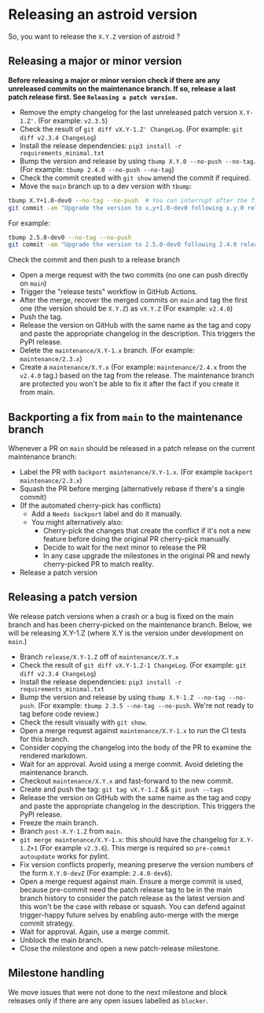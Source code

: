 # Releasing an astroid version

So, you want to release the `X.Y.Z` version of astroid ?

## Releasing a major or minor version

**Before releasing a major or minor version check if there are any unreleased commits on
the maintenance branch. If so, release a last patch release first. See
`Releasing a patch version`.**

- Remove the empty changelog for the last unreleased patch version `X.Y-1.Z'`. (For
  example: `v2.3.5`)
- Check the result of `git diff vX.Y-1.Z' ChangeLog`. (For example:
  `git diff v2.3.4 ChangeLog`)
- Install the release dependencies: `pip3 install -r requirements_minimal.txt`
- Bump the version and release by using `tbump X.Y.0 --no-push --no-tag`. (For example:
  `tbump 2.4.0 --no-push --no-tag`)
- Check the commit created with `git show` amend the commit if required.
- Move the `main` branch up to a dev version with `tbump`:

```bash
tbump X.Y+1.0-dev0 --no-tag --no-push  # You can interrupt after the first step
git commit -am "Upgrade the version to x.y+1.0-dev0 following x.y.0 release"
```

For example:

```bash
tbump 2.5.0-dev0 --no-tag --no-push
git commit -am "Upgrade the version to 2.5.0-dev0 following 2.4.0 release"
```

Check the commit and then push to a release branch

- Open a merge request with the two commits (no one can push directly on `main`)
- Trigger the "release tests" workflow in GitHub Actions.
- After the merge, recover the merged commits on `main` and tag the first one (the
  version should be `X.Y.Z`) as `vX.Y.Z` (For example: `v2.4.0`)
- Push the tag.
- Release the version on GitHub with the same name as the tag and copy and paste the
  appropriate changelog in the description. This triggers the PyPI release.
- Delete the `maintenance/X.Y-1.x` branch. (For example: `maintenance/2.3.x`)
- Create a `maintenance/X.Y.x` (For example: `maintenance/2.4.x` from the `v2.4.0` tag.)
  based on the tag from the release. The maintenance branch are protected you won't be
  able to fix it after the fact if you create it from main.

## Backporting a fix from `main` to the maintenance branch

Whenever a PR on `main` should be released in a patch release on the current maintenance
branch:

- Label the PR with `backport maintenance/X.Y-1.x`. (For example
  `backport maintenance/2.3.x`)
- Squash the PR before merging (alternatively rebase if there's a single commit)
- (If the automated cherry-pick has conflicts)
  - Add a `Needs backport` label and do it manually.
  - You might alternatively also:
    - Cherry-pick the changes that create the conflict if it's not a new feature before
      doing the original PR cherry-pick manually.
    - Decide to wait for the next minor to release the PR
    - In any case upgrade the milestones in the original PR and newly cherry-picked PR
      to match reality.
- Release a patch version

## Releasing a patch version

We release patch versions when a crash or a bug is fixed on the main branch and has been
cherry-picked on the maintenance branch. Below, we will be releasing X.Y-1.Z (where X.Y
is the version under development on `main`.)

- Branch `release/X.Y-1.Z` off of `maintenance/X.Y.x`
- Check the result of `git diff vX.Y-1.Z-1 ChangeLog`. (For example:
  `git diff v2.3.4 ChangeLog`)
- Install the release dependencies: `pip3 install -r requirements_minimal.txt`
- Bump the version and release by using `tbump X.Y-1.Z --no-tag --no-push`. (For
  example: `tbump 2.3.5 --no-tag --no-push`. We're not ready to tag before code review.)
- Check the result visually with `git show`.
- Open a merge request against `maintenance/X.Y-1.x` to run the CI tests for this
  branch.
- Consider copying the changelog into the body of the PR to examine the rendered
  markdown.
- Wait for an approval. Avoid using a merge commit. Avoid deleting the maintenance
  branch.
- Checkout `maintenance/X.Y.x` and fast-forward to the new commit.
- Create and push the tag: `git tag vX.Y-1.Z` && `git push --tags`
- Release the version on GitHub with the same name as the tag and copy and paste the
  appropriate changelog in the description. This triggers the PyPI release.
- Freeze the main branch.
- Branch `post-X.Y-1.Z` from `main`.
- `git merge maintenance/X.Y-1.x`: this should have the changelog for `X.Y-1.Z+1` (For
  example `v2.3.6`). This merge is required so `pre-commit autoupdate` works for pylint.
- Fix version conflicts properly, meaning preserve the version numbers of the form
  `X.Y.0-devZ` (For example: `2.4.0-dev6`).
- Open a merge request against main. Ensure a merge commit is used, because pre-commit need
  the patch release tag to be in the main branch history to consider the patch release as the latest 
  version and this won't be the case with rebase or squash. You can
  defend against trigger-happy future selves by enabling auto-merge with the merge
  commit strategy.
- Wait for approval. Again, use a merge commit.
- Unblock the main branch.
- Close the milestone and open a new patch-release milestone.

## Milestone handling

We move issues that were not done to the next milestone and block releases only if there
are any open issues labelled as `blocker`.
